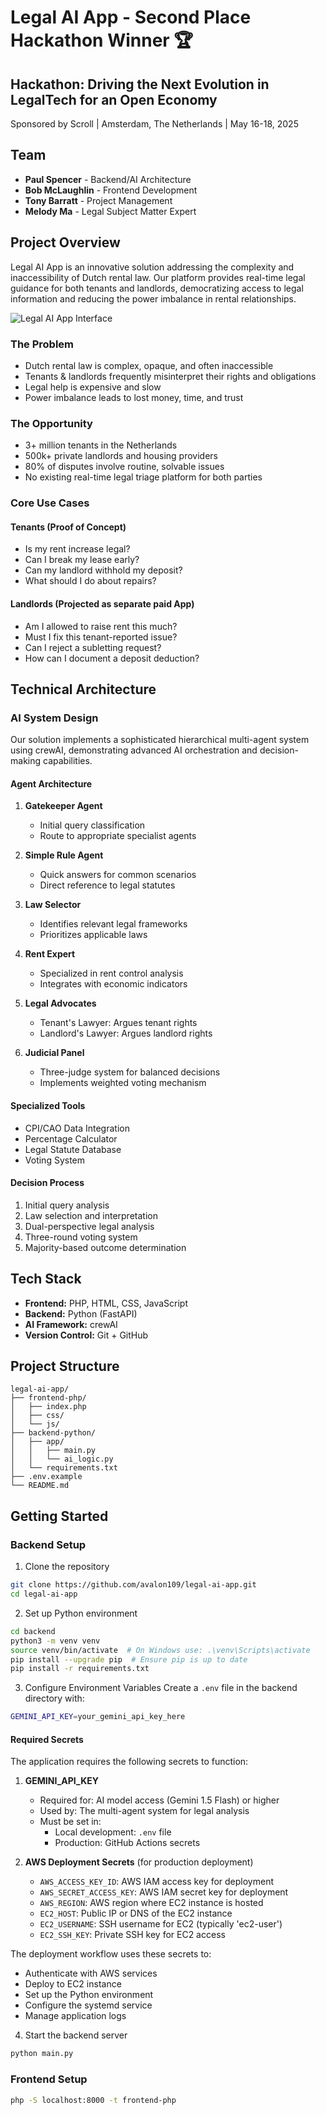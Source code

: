 # Legal AI App - Second Place Hackathon Winner 🏆

## Hackathon: Driving the Next Evolution in LegalTech for an Open Economy
Sponsored by Scroll | Amsterdam, The Netherlands | May 16-18, 2025

## Team
- **Paul Spencer** - Backend/AI Architecture
- **Bob McLaughlin** - Frontend Development
- **Tony Barratt** - Project Management
- **Melody Ma** - Legal Subject Matter Expert

## Project Overview

Legal AI App is an innovative solution addressing the complexity and inaccessibility of Dutch rental law. Our platform provides real-time legal guidance for both tenants and landlords, democratizing access to legal information and reducing the power imbalance in rental relationships.

![Legal AI App Interface](https://imgur.com/icSie4n)

### The Problem
- Dutch rental law is complex, opaque, and often inaccessible
- Tenants & landlords frequently misinterpret their rights and obligations
- Legal help is expensive and slow
- Power imbalance leads to lost money, time, and trust

### The Opportunity
- 3+ million tenants in the Netherlands
- 500k+ private landlords and housing providers
- 80% of disputes involve routine, solvable issues
- No existing real-time legal triage platform for both parties

### Core Use Cases

#### Tenants (Proof of Concept)
- Is my rent increase legal?
- Can I break my lease early?
- Can my landlord withhold my deposit?
- What should I do about repairs?

#### Landlords (Projected as separate paid App)
- Am I allowed to raise rent this much?
- Must I fix this tenant-reported issue?
- Can I reject a subletting request?
- How can I document a deposit deduction?

## Technical Architecture

### AI System Design
Our solution implements a sophisticated hierarchical multi-agent system using crewAI, demonstrating advanced AI orchestration and decision-making capabilities.

#### Agent Architecture
1. **Gatekeeper Agent**
   - Initial query classification
   - Route to appropriate specialist agents

2. **Simple Rule Agent**
   - Quick answers for common scenarios
   - Direct reference to legal statutes

3. **Law Selector**
   - Identifies relevant legal frameworks
   - Prioritizes applicable laws

4. **Rent Expert**
   - Specialized in rent control analysis
   - Integrates with economic indicators

5. **Legal Advocates**
   - Tenant's Lawyer: Argues tenant rights
   - Landlord's Lawyer: Argues landlord rights

6. **Judicial Panel**
   - Three-judge system for balanced decisions
   - Implements weighted voting mechanism

#### Specialized Tools
- CPI/CAO Data Integration
- Percentage Calculator
- Legal Statute Database
- Voting System

#### Decision Process
1. Initial query analysis
2. Law selection and interpretation
3. Dual-perspective legal analysis
4. Three-round voting system
5. Majority-based outcome determination

## Tech Stack
- **Frontend:** PHP, HTML, CSS, JavaScript
- **Backend:** Python (FastAPI)
- **AI Framework:** crewAI
- **Version Control:** Git + GitHub

## Project Structure
```
legal-ai-app/
├── frontend-php/
│   ├── index.php
│   ├── css/
│   └── js/
├── backend-python/
│   ├── app/
│   │   ├── main.py
│   │   └── ai_logic.py
│   └── requirements.txt
├── .env.example
└── README.md
```

## Getting Started

### Backend Setup

1. Clone the repository
```bash
git clone https://github.com/avalon109/legal-ai-app.git
cd legal-ai-app
```

2. Set up Python environment
```bash
cd backend
python3 -m venv venv
source venv/bin/activate  # On Windows use: .\venv\Scripts\activate
pip install --upgrade pip  # Ensure pip is up to date
pip install -r requirements.txt
```

3. Configure Environment Variables
Create a `.env` file in the backend directory with:
```bash
GEMINI_API_KEY=your_gemini_api_key_here
```

#### Required Secrets

The application requires the following secrets to function:

1. **GEMINI_API_KEY**
   - Required for: AI model access (Gemini 1.5 Flash) or higher
   - Used by: The multi-agent system for legal analysis
   - Must be set in:
     - Local development: `.env` file
     - Production: GitHub Actions secrets

2. **AWS Deployment Secrets** (for production deployment)
   - `AWS_ACCESS_KEY_ID`: AWS IAM access key for deployment
   - `AWS_SECRET_ACCESS_KEY`: AWS IAM secret key for deployment
   - `AWS_REGION`: AWS region where EC2 instance is hosted
   - `EC2_HOST`: Public IP or DNS of the EC2 instance
   - `EC2_USERNAME`: SSH username for EC2 (typically 'ec2-user')
   - `EC2_SSH_KEY`: Private SSH key for EC2 access

The deployment workflow uses these secrets to:
- Authenticate with AWS services
- Deploy to EC2 instance
- Set up the Python environment
- Configure the systemd service
- Manage application logs

4. Start the backend server
```bash
python main.py
```

### Frontend Setup
```bash
php -S localhost:8000 -t frontend-php
```

